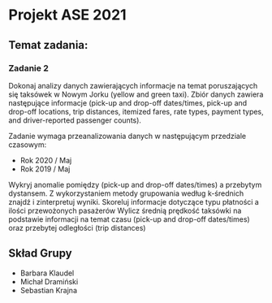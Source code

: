 # Projekt ASE 2021

## Temat zadania: 

### Zadanie 2
Dokonaj analizy danych zawierających informacje na temat poruszających się taksówek w Nowym Jorku (yellow and green taxi). Zbiór danych zawiera następujące informacje (pick-up and drop-off dates/times, pick-up and drop-off locations, trip distances, itemized fares, rate types, payment types, and driver-reported passenger counts). 

Zadanie wymaga przeanalizowania danych w następującym przedziale czasowym:
* Rok 2020 / Maj
* Rok 2019 / Maj

Wykryj anomalie pomiędzy (pick-up and drop-off dates/times) a przebytym dystansem. Z wykorzystaniem metody grupowania według k-średnich znajdź i zinterpretuj wyniki.
Skoreluj informacje dotyczące typu płatności a ilości przewożonych pasażerów
Wylicz średnią prędkość taksówki na podstawie informacji na temat czasu (pick-up and drop-off dates/times) oraz przebytej odległości (trip distances)


## Skład Grupy
* Barbara Klaudel
* Michał Dramiński
* Sebastian Krajna